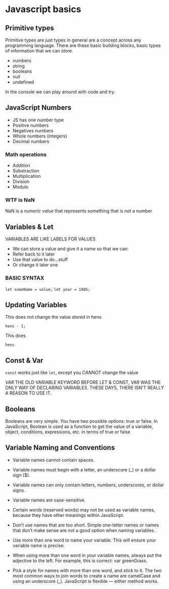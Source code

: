 # Javascript basics

## Primitive types

Primitive types are just types in general are a concept across any programming language.
There are these basic building blocks, basic types of information that we can store.
- numbers
- string
- booleans
- null 
- undefined

In the console we can play around with code and try.

## JavaScript Numbers
- JS has one number type
- Positive numbers
- Negatives numbers
- Whole numbers (integers)
- Decimal numbers

### Math operations
- Addition
- Substraction
- Multiplication
- Division
- Modulo 

### WTF is NaN
NaN is a *numeric value* that represents something that is not a number 



## Variables & Let
VARIABLES ARE LIKE LABELS FOR VALUES
- We can store a value and give it a name so that we can:
- Refer back to it later
- Use that value to do...stuff
- Or change it later one

### BASIC SYNTAX
`let someName = value;`
`let year = 1985;`

## Updating Variables
This does not change the value stored in hens
```let hens = 4;
hens - 1;
```
This does
```hens = hens - 1;
hens
```

## Const & Var
`const` works just like `let`, except you *CANNOT* change the value

*VAR*
THE OLD VARIABLE KEYWORD
BEFORE LET & CONST, VAR WAS THE ONLY WAY OF DECLARING VARIABLES. 
THESE DAYS, THERE ISN'T REALLY A REASON TO USE IT.

## Booleans
Booleans are very simple. 
You have two possible options: true or false.
In JavaScript, Boolean is used as a function to get the value of a variable, object, conditions, expressions, etc. in terms of true or false

## Variable Naming and Conventions

- Variable names cannot contain spaces.
- Variable names must begin with a letter, an underscore (_) or a dollar sign ($).
- Variable names can only contain letters, numbers, underscores, or dollar signs.
- Variable names are case-sensitive.
- Certain words (reserved words) may not be used as variable names, because they have other meanings within JavaScript. 

- Don’t use names that are too short. Simple one-letter names or names that don’t make sense are not a good option when naming variables.

- Use more than one word to name your variable. This will ensure your variable name is precise.

- When using more than one word in your variable names, always put the adjective to the left. For example, this is correct: var greenGrass.

- Pick a style for names with more than one word, and stick to it. The two most common ways to join words to create a name are camelCase and using an underscore (_). JavaScript is flexible — either method works.
